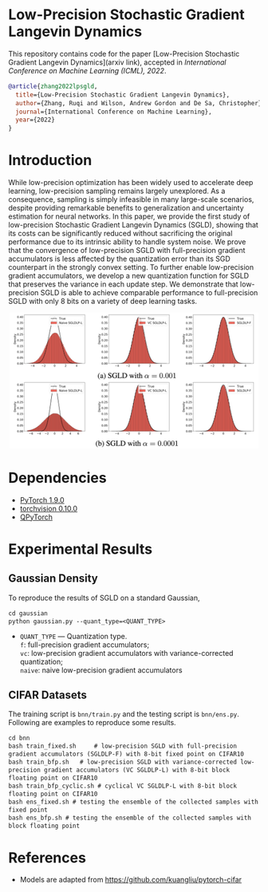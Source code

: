 # Low-Precision Stochastic Gradient Langevin Dynamics

This repository contains code for the paper
[Low-Precision Stochastic Gradient Langevin Dynamics](arxiv link), accepted in _International Conference on Machine Learning (ICML), 2022_.

```bibtex
@article{zhang2022lpsgld,
  title={Low-Precision Stochastic Gradient Langevin Dynamics},
  author={Zhang, Ruqi and Wilson, Andrew Gordon and De Sa, Christopher},
  journal={International Conference on Machine Learning},
  year={2022}
}
```

# Introduction
While low-precision optimization has been widely used to accelerate deep learning, low-precision sampling remains largely unexplored. As a consequence, sampling is simply infeasible in many large-scale scenarios, despite providing remarkable benefits to generalization and uncertainty estimation for neural networks. In this paper, we provide the first study of low-precision Stochastic Gradient Langevin Dynamics (SGLD), showing that its costs can be significantly reduced without sacrificing the original performance due to its intrinsic ability to handle system noise. We prove that the convergence of low-precision SGLD with full-precision gradient accumulators is less affected by the quantization error than 
its SGD counterpart in the strongly convex setting. To further enable low-precision gradient accumulators, we develop a new quantization function for SGLD that preserves the variance in each update step. We demonstrate that low-precision SGLD is able to achieve comparable performance to full-precision SGLD with only 8 bits on a variety of deep learning tasks.

<p align="center">
  <img src="figs/gau.png" width="500">
</p>

# Dependencies
* [PyTorch 1.9.0](http://pytorch.org/) 
* [torchvision 0.10.0](https://github.com/pytorch/vision/)
* [QPyTorch](https://github.com/Tiiiger/QPyTorch)

# Experimental Results
## Gaussian Density

To reproduce the results of SGLD on a standard Gaussian,
```
cd gaussian
python gaussian.py --quant_type=<QUANT_TYPE>
```
* ```QUANT_TYPE``` &mdash; Quantization type. \
                            ``f``: full-precision gradient accumulators; \
                            ``vc``: low-precision gradient accumulators with variance-corrected quantization; \
                            ``naive``: naive low-precision gradient accumulators



## CIFAR Datasets
The training script is ``bnn/train.py`` and the testing script is ``bnn/ens.py``. Following are examples to reproduce some results.

```
cd bnn
bash train_fixed.sh     # low-precision SGLD with full-precision gradient accumulators (SGLDLP-F) with 8-bit fixed point on CIFAR10
bash train_bfp.sh   # low-precision SGLD with variance-corrected low-precision gradient accumulators (VC SGLDLP-L) with 8-bit block floating point on CIFAR10
bash train_bfp_cyclic.sh # cyclical VC SGLDLP-L with 8-bit block floating point on CIFAR10
bash ens_fixed.sh # testing the ensemble of the collected samples with fixed point
bash ens_bfp.sh # testing the ensemble of the collected samples with block floating point
```


# References
* Models are adapted from https://github.com/kuangliu/pytorch-cifar